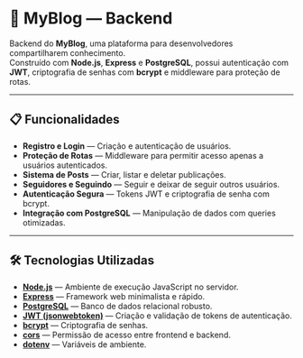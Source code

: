 # 📝 MyBlog — Backend

Backend do **MyBlog**, uma plataforma para desenvolvedores compartilharem conhecimento.  
Construído com **Node.js**, **Express** e **PostgreSQL**, possui autenticação com **JWT**, criptografia de senhas com **bcrypt** e middleware para proteção de rotas.

---

## 📋 Funcionalidades

- **Registro e Login** — Criação e autenticação de usuários.
- **Proteção de Rotas** — Middleware para permitir acesso apenas a usuários autenticados.
- **Sistema de Posts** — Criar, listar e deletar publicações.
- **Seguidores e Seguindo** — Seguir e deixar de seguir outros usuários.
- **Autenticação Segura** — Tokens JWT e criptografia de senha com bcrypt.
- **Integração com PostgreSQL** — Manipulação de dados com queries otimizadas.

---

## 🛠️ Tecnologias Utilizadas

- **[Node.js](https://nodejs.org/)** — Ambiente de execução JavaScript no servidor.
- **[Express](https://expressjs.com/)** — Framework web minimalista e rápido.
- **[PostgreSQL](https://www.postgresql.org/)** — Banco de dados relacional robusto.
- **[JWT (jsonwebtoken)](https://github.com/auth0/node-jsonwebtoken)** — Criação e validação de tokens de autenticação.
- **[bcrypt](https://github.com/kelektiv/node.bcrypt.js)** — Criptografia de senhas.
- **[cors](https://www.npmjs.com/package/cors)** — Permissão de acesso entre frontend e backend.
- **[dotenv](https://www.npmjs.com/package/dotenv)** — Variáveis de ambiente.
